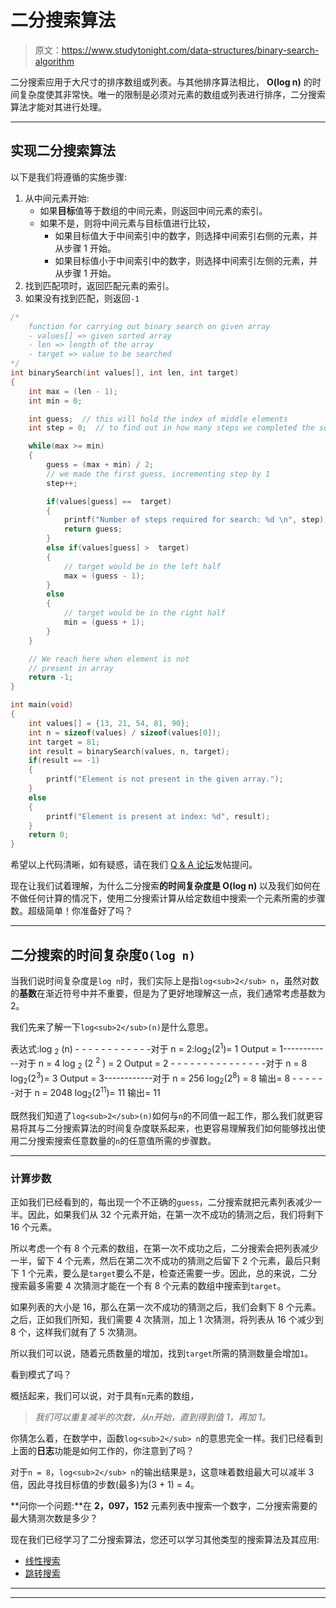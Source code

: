 # 二分搜索算法

> 原文：<https://www.studytonight.com/data-structures/binary-search-algorithm>

二分搜索应用于大尺寸的排序数组或列表。与其他排序算法相比， **O(log n)** 的时间复杂度使其非常快。唯一的限制是必须对元素的数组或列表进行排序，二分搜索算法才能对其进行处理。

* * *

## 实现二分搜索算法

以下是我们将遵循的实施步骤:

1.  从中间元素开始:
    *   如果**目标**值等于数组的中间元素，则返回中间元素的索引。
    *   如果不是，则将中间元素与目标值进行比较，
        *   如果目标值大于中间索引中的数字，则选择中间索引右侧的元素，并从步骤 1 开始。
        *   如果目标值小于中间索引中的数字，则选择中间索引左侧的元素，并从步骤 1 开始。
2.  找到匹配项时，返回匹配元素的索引。
3.  如果没有找到匹配，则返回`-1`

```cpp
/*
    function for carrying out binary search on given array
    - values[] => given sorted array
    - len => length of the array
    - target => value to be searched
*/
int binarySearch(int values[], int len, int target)
{
    int max = (len - 1);
    int min = 0;

    int guess;  // this will hold the index of middle elements
    int step = 0;  // to find out in how many steps we completed the search

    while(max >= min)
    {
        guess = (max + min) / 2;
        // we made the first guess, incrementing step by 1
        step++;

        if(values[guess] ==  target)
        {
            printf("Number of steps required for search: %d \n", step);
            return guess;
        }
        else if(values[guess] >  target) 
        {
            // target would be in the left half
            max = (guess - 1);
        }
        else
        {
            // target would be in the right half
            min = (guess + 1);
        }
    }

    // We reach here when element is not 
    // present in array
    return -1;
}

int main(void)
{
    int values[] = {13, 21, 54, 81, 90};
    int n = sizeof(values) / sizeof(values[0]);
    int target = 81;
    int result = binarySearch(values, n, target);
    if(result == -1)
    {  
        printf("Element is not present in the given array.");
    }
    else
    {
        printf("Element is present at index: %d", result);
    }
    return 0;
}
```

希望以上代码清晰，如有疑惑，请在我们 [Q & A 论坛](/studyroom/)发帖提问。

现在让我们试着理解，为什么二分搜索**的时间复杂度是 O(log n)** 以及我们如何在不做任何计算的情况下，使用二分搜索计算从给定数组中搜索一个元素所需的步骤数。超级简单！你准备好了吗？

* * *

## 二分搜索的时间复杂度`O(log n)`

当我们说时间复杂度是`log n`时，我们实际上是指`log<sub>2</sub> n`，虽然对数的**基数**在渐近符号中并不重要，但是为了更好地理解这一点，我们通常考虑基数为 2。

我们先来了解一下`log<sub>2</sub>(n)`是什么意思。

表达式:log <sub>2</sub> (n) - - - - - - - - - - - -对于 n = 2:log<sub>2</sub>(2<sup>1</sup>)= 1 Output = 1------------对于 n = 4 log <sub>2</sub> (2 <sup>2</sup> ) = 2 Output = 2 - - - - - - - - - - - - - - -对于 n = 8 log<sub>2</sub>(2<sup>3</sup>)= 3 Output = 3------------对于 n = 256 log<sub>2</sub>(2<sup>8</sup>) = 8 输出= 8 - - - - - -对于 n = 2048 log<sub>2</sub>(2<sup>11</sup>)= 11 输出= 11

既然我们知道了`log<sub>2</sub>(n)`如何与`n`的不同值一起工作，那么我们就更容易将其与二分搜索算法的时间复杂度联系起来，也更容易理解我们如何能够找出使用二分搜索搜索任意数量的`n`的任意值所需的步骤数。

* * *

### 计算步数

正如我们已经看到的，每出现一个不正确的`guess`，二分搜索就把元素列表减少一半。因此，如果我们从 32 个元素开始，在第一次不成功的猜测之后，我们将剩下 16 个元素。

所以考虑一个有 8 个元素的数组，在第一次不成功之后，二分搜索会把列表减少一半，留下 4 个元素，然后在第二次不成功的猜测之后留下 2 个元素，最后只剩下 1 个元素，要么是`target`要么不是，检查还需要一步。因此，总的来说，二分搜索最多需要 4 次猜测才能在一个有 8 个元素的数组中搜索到`target`。

如果列表的大小是 16，那么在第一次不成功的猜测之后，我们会剩下 8 个元素。之后，正如我们所知，我们需要 4 次猜测，加上 1 次猜测，将列表从 16 个减少到 8 个，这样我们就有了 5 次猜测。

所以我们可以说，随着元质数量的增加，找到`target`所需的猜测数量会增加`1`。

看到模式了吗？

概括起来，我们可以说，对于具有`n`元素的数组，

> *我们可以重复减半的次数，从`n`开始，直到得到值 1，再加 1。*

你猜怎么着，在数学中，函数`log<sub>2</sub> n`的意思完全一样。我们已经看到上面的**日志**功能是如何工作的，你注意到了吗？

对于`n = 8`，`log<sub>2</sub> n`的输出结果是`3`，这意味着数组最大可以减半 3 倍，因此寻找目标值的步数(最多)为(3 + 1) = 4。

**问你一个问题:**在 **2，097，152** 元素列表中搜索一个数字，二分搜索需要的最大猜测次数是多少？

现在我们已经学习了二分搜索算法，您还可以学习其他类型的搜索算法及其应用:

*   [线性搜索](linear-search-algorithm)
*   [跳转搜索](jump-search-algorithm)

* * *

* * *